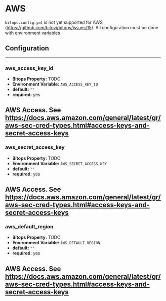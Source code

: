 # AWS

`bitops.config.yml` is not yet supported for AWS (https://github.com/bitovi/bitops/issues/15). All configuration must be done with environment variables

## Configuration

-------------------
### aws_access_key_id
* **Bitops Property:** TODO
* **Environment Variable:** `AWS_ACCESS_KEY_ID`
* **default:** `""`
* **required:** yes

AWS Access. See https://docs.aws.amazon.com/general/latest/gr/aws-sec-cred-types.html#access-keys-and-secret-access-keys
-------------------
### aws_secret_access_key
* **Bitops Property:** TODO
* **Environment Variable:** `AWS_SECRET_ACCESS_KEY`
* **default:** `""`
* **required:** yes

AWS Access. See https://docs.aws.amazon.com/general/latest/gr/aws-sec-cred-types.html#access-keys-and-secret-access-keys
-------------------
### aws_default_region
* **Bitops Property:** TODO
* **Environment Variable:** `AWS_DEFAULT_REGION`
* **default:** `""`
* **required:** yes

AWS Access. See https://docs.aws.amazon.com/general/latest/gr/aws-sec-cred-types.html#access-keys-and-secret-access-keys
-------------------